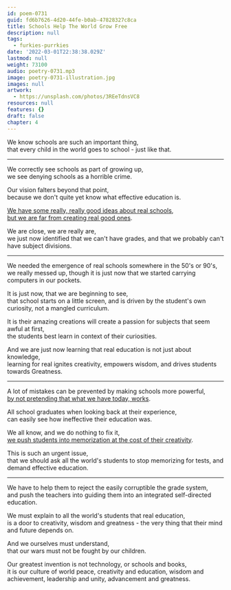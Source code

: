 ```yaml
---
id: poem-0731
guid: fd6b7626-4d20-44fe-b0ab-47828327c8ca
title: Schools Help The World Grow Free
description: null
tags:
  - furkies-purrkies
date: '2022-03-01T22:38:38.029Z'
lastmod: null
weight: 73100
audio: poetry-0731.mp3
image: poetry-0731-illustration.jpg
images: null
artwork:
  - https://unsplash.com/photos/3REeTdnsVC8
resources: null
features: {}
draft: false
chapter: 4
---
```


We know schools are such an important thing,\
that every child in the world goes to school - just like that.

---

We correctly see schools as part of growing up,\
we see denying schools as a horrible crime.

Our vision falters beyond that point,\
because we don't quite yet know what effective education is.

[We have some really, really good ideas about real schools](https://www.youtube.com/watch?v=sxyKNMrhEvY),\
[but we are far from creating real good ones](https://www.youtube.com/watch?v=DzSnvxejenY).

We are close, we are really are,\
we just now identified that we can't have grades, and that we probably can't have subject divisions.

---

We needed the emergence of real schools somewhere in the 50's or 90's,\
we really messed up, though it is just now that we started carrying computers in our pockets.

It is just now, that we are beginning to see,\
that school starts on a little screen, and is driven by the student's own curiosity, not a mangled curriculum.

It is their amazing creations will create a passion for subjects that seem awful at first,\
the students best learn in context of their curiosities.

And we are just now learning that real education is not just about knowledge,\
learning for real ignites creativity, empowers wisdom, and drives students towards Greatness.

---

A lot of mistakes can be prevented by making schools more powerful,\
[by not pretending that what we have today, works](https://www.youtube.com/watch?v=fmoor8DwqW4).

All school graduates when looking back at their experience,\
can easily see how ineffective their education was.

We all know, and we do nothing to fix it,\
[we push students into memorization at the cost of their creativity](https://www.youtube.com/watch?v=iG9CE55wbtY).

This is such an urgent issue,\
that we should ask all the world's students to stop memorizing for tests, and demand effective education.

---

We have to help them to reject the easily corruptible the grade system,\
and push the teachers into guiding them into an integrated self-directed education.

We must explain to all the world's students that real education,\
is a door to creativity, wisdom and greatness - the very thing that their mind and future depends on.

And we ourselves must understand,\
that our wars must not be fought by our children.

Our greatest invention is not technology, or schools and books,\
it is our culture of world peace, creativity and education, wisdom and achievement, leadership and unity, advancement and greatness.
